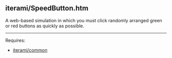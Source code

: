 iterami/SpeedButton.htm
-----------------------

A web-based simulation in which you must click randomly arranged green or red buttons as quickly as possible.

---

Requires:
* [iterami/common](https://github.com/iterami/common)
